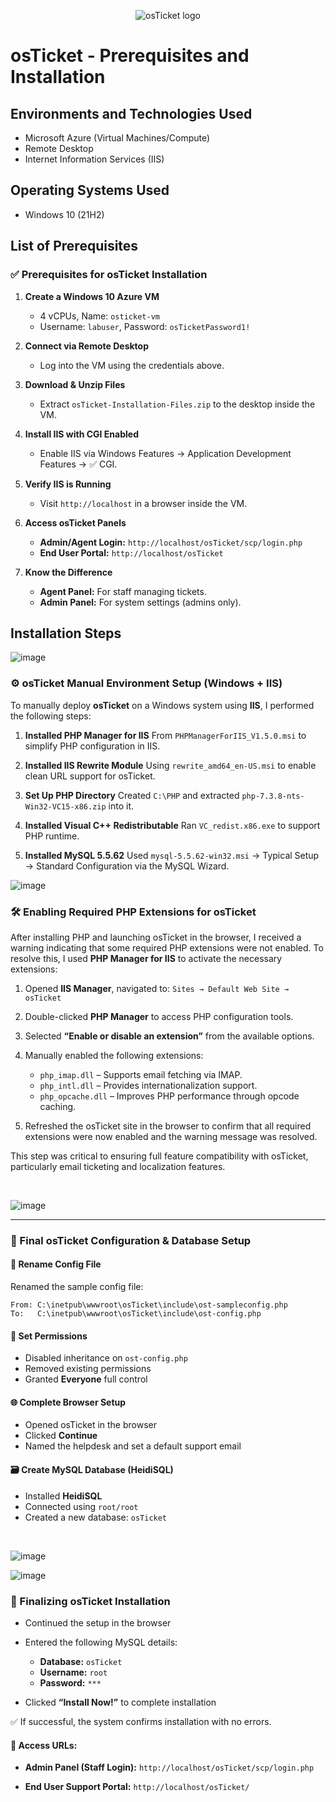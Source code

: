 <p align="center">
<img src="https://i.imgur.com/Clzj7Xs.png" alt="osTicket logo"/>
</p>

<h1>osTicket - Prerequisites and Installation</h1>




<h2>Environments and Technologies Used</h2>

- Microsoft Azure (Virtual Machines/Compute)
- Remote Desktop
- Internet Information Services (IIS)

<h2>Operating Systems Used </h2>

- Windows 10</b> (21H2)

<h2>List of Prerequisites</h2>



### ✅ Prerequisites for osTicket Installation


1. **Create a Windows 10 Azure VM**

   * 4 vCPUs, Name: `osticket-vm`
   * Username: `labuser`, Password: `osTicketPassword1!`

2. **Connect via Remote Desktop**

   * Log into the VM using the credentials above.

3. **Download & Unzip Files**

   * Extract `osTicket-Installation-Files.zip` to the desktop inside the VM.

4. **Install IIS with CGI Enabled**

   * Enable IIS via Windows Features → Application Development Features → ✅ CGI.

5. **Verify IIS is Running**

   * Visit `http://localhost` in a browser inside the VM.

6. **Access osTicket Panels**

   * **Admin/Agent Login:** `http://localhost/osTicket/scp/login.php`
   * **End User Portal:** `http://localhost/osTicket`

7. **Know the Difference**

   * **Agent Panel:** For staff managing tickets.
   * **Admin Panel:** For system settings (admins only).






<h2>Installation Steps</h2>

![image](https://github.com/user-attachments/assets/2da2fd98-4a52-4fe2-a7d7-3ceb5d2e4152)

<p>


### ⚙️ osTicket Manual Environment Setup (Windows + IIS)

To manually deploy **osTicket** on a Windows system using **IIS**, I performed the following steps:

1. **Installed PHP Manager for IIS**
   From `PHPManagerForIIS_V1.5.0.msi` to simplify PHP configuration in IIS.

2. **Installed IIS Rewrite Module**
   Using `rewrite_amd64_en-US.msi` to enable clean URL support for osTicket.

3. **Set Up PHP Directory**
   Created `C:\PHP` and extracted `php-7.3.8-nts-Win32-VC15-x86.zip` into it.

4. **Installed Visual C++ Redistributable**
   Ran `VC_redist.x86.exe` to support PHP runtime.

5. **Installed MySQL 5.5.62**
   Used `mysql-5.5.62-win32.msi` → Typical Setup → Standard Configuration via the MySQL Wizard.




</p>


![image](https://github.com/user-attachments/assets/eb39140a-b165-468c-843d-6bcecdd9e45c)


<p>


### 🛠️ Enabling Required PHP Extensions for osTicket

After installing PHP and launching osTicket in the browser, I received a warning indicating that some required PHP extensions were not enabled. To resolve this, I used **PHP Manager for IIS** to activate the necessary extensions:

1. Opened **IIS Manager**, navigated to:
   `Sites → Default Web Site → osTicket`

2. Double-clicked **PHP Manager** to access PHP configuration tools.

3. Selected **“Enable or disable an extension”** from the available options.

4. Manually enabled the following extensions:

   * `php_imap.dll` – Supports email fetching via IMAP.
   * `php_intl.dll` – Provides internationalization support.
   * `php_opcache.dll` – Improves PHP performance through opcode caching.

5. Refreshed the osTicket site in the browser to confirm that all required extensions were now enabled and the warning message was resolved.

This step was critical to ensuring full feature compatibility with osTicket, particularly email ticketing and localization features.



</p>
<br />

![image](https://github.com/user-attachments/assets/eaae4e86-7d3b-45c6-9a88-bad02d4c955b)


<p>


---

### 🧾 Final osTicket Configuration & Database Setup

#### 🔧 Rename Config File

Renamed the sample config file:

```
From: C:\inetpub\wwwroot\osTicket\include\ost-sampleconfig.php  
To:   C:\inetpub\wwwroot\osTicket\include\ost-config.php
```

#### 🔐 Set Permissions

* Disabled inheritance on `ost-config.php`
* Removed existing permissions
* Granted **Everyone** full control

#### 🌐 Complete Browser Setup

* Opened osTicket in the browser
* Clicked **Continue**
* Named the helpdesk and set a default support email

#### 🗃️ Create MySQL Database (HeidiSQL)

* Installed **HeidiSQL**
* Connected using `root/root`
* Created a new database: `osTicket`



</p>
<br />

![image](https://github.com/user-attachments/assets/0a485657-8a92-48ae-9978-8265592afa34)

![image](https://github.com/user-attachments/assets/849fba59-9eb0-4aa7-b1f9-6ac24452d4f3)


<p>


### 🚀 Finalizing osTicket Installation

* Continued the setup in the browser
* Entered the following MySQL details:

  * **Database:** `osTicket`
  * **Username:** `root`
  * **Password:** `***`
* Clicked **“Install Now!”** to complete installation

✅ If successful, the system confirms installation with no errors.

#### 🔑 Access URLs:

* **Admin Panel (Staff Login):**
  `http://localhost/osTicket/scp/login.php`

* **End User Support Portal:**
  `http://localhost/osTicket/`



</p>
<br />
